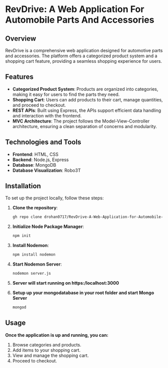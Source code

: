 # RevDrive: A Web Application For Automobile Parts And Accessories

## Overview
RevDrive is a comprehensive web application designed for automotive parts and accessories. The platform offers a categorized product system and a shopping cart feature, providing a seamless shopping experience for users.

## Features
- **Categorized Product System**: Products are organized into categories, making it easy for users to find the parts they need.
- **Shopping Cart**: Users can add products to their cart, manage quantities, and proceed to checkout.
- **REST APIs**: Built using Express, the APIs support efficient data handling and interaction with the frontend.
- **MVC Architecture**: The project follows the Model-View-Controller architecture, ensuring a clean separation of concerns and modularity.

## Technologies and Tools
- **Frontend**: HTML, CSS
- **Backend**: Node.js, Express
- **Database**: MongoDB
- **Database Visualization**: Robo3T

## Installation

To set up the project locally, follow these steps:

1. **Clone the repository**:
   ```sh
   gh repo clone drohan0717/RevDrive-A-Web-Application-for-Automobile-Parts-And-Accessories

2. **Initialize Node Package Manager**:
   ```sh
   npm init
   
3. **Install Nodemon**:
   ```sh
   npm install nodemon

4. **Start Nodemon Server**:
   ```sh
   nodemon server.js

5. **Server will start running on https:/localhost:3000**
   
7. **Setup up your mongodatabase in your root folder and start Mongo Server**
   ```sh
   mongod

## Usage

**Once the application is up and running, you can:**
1. Browse categories and products.
2. Add items to your shopping cart.
3. View and manage the shopping cart.
4. Proceed to checkout.
